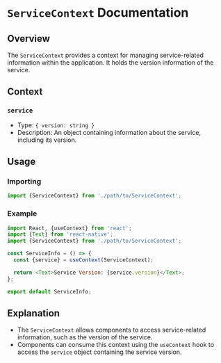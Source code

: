 # `ServiceContext` Documentation

## Overview

The `ServiceContext` provides a context for managing service-related information within the application. It holds the version information of the service.

## Context

### `service`

- Type: `{ version: string }`
- Description: An object containing information about the service, including its version.

## Usage

### Importing

```javascript
import {ServiceContext} from './path/to/ServiceContext';
```

### Example

```javascript
import React, {useContext} from 'react';
import {Text} from 'react-native';
import {ServiceContext} from './path/to/ServiceContext';

const ServiceInfo = () => {
  const {service} = useContext(ServiceContext);

  return <Text>Service Version: {service.version}</Text>;
};

export default ServiceInfo;
```

## Explanation

- The `ServiceContext` allows components to access service-related information, such as the version of the service.
- Components can consume this context using the `useContext` hook to access the `service` object containing the service version.
